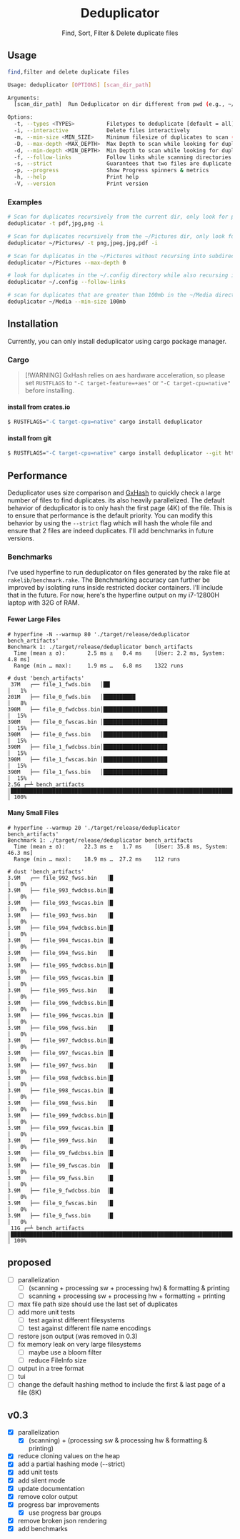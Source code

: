 <h1 align="center">Deduplicator</h1>

<p align="center">
  Find, Sort, Filter & Delete duplicate files 
</p>

## Usage

```bash
find,filter and delete duplicate files

Usage: deduplicator [OPTIONS] [scan_dir_path]

Arguments:
  [scan_dir_path]  Run Deduplicator on dir different from pwd (e.g., ~/Pictures )

Options:
  -t, --types <TYPES>          Filetypes to deduplicate [default = all]
  -i, --interactive            Delete files interactively
  -m, --min-size <MIN_SIZE>    Minimum filesize of duplicates to scan (e.g., 100B/1K/2M/3G/4T) [default: 1b]
  -D, --max-depth <MAX_DEPTH>  Max Depth to scan while looking for duplicates
  -d, --min-depth <MIN_DEPTH>  Min Depth to scan while looking for duplicates
  -f, --follow-links           Follow links while scanning directories
  -s, --strict                 Guarantees that two files are duplicate (performs a full hash)
  -p, --progress               Show Progress spinners & metrics
  -h, --help                   Print help
  -V, --version                Print version
```
### Examples

```bash
# Scan for duplicates recursively from the current dir, only look for png, jpg & pdf file types & interactively delete files
deduplicator -t pdf,jpg,png -i

# Scan for duplicates recursively from the ~/Pictures dir, only look for png, jpeg, jpg & pdf file types & interactively delete files
deduplicator ~/Pictures/ -t png,jpeg,jpg,pdf -i

# Scan for duplicates in the ~/Pictures without recursing into subdirectories
deduplicator ~/Pictures --max-depth 0

# look for duplicates in the ~/.config directory while also recursing into symbolic link paths
deduplicator ~/.config --follow-links

# scan for duplicates that are greater than 100mb in the ~/Media directory
deduplicator ~/Media --min-size 100mb
```

## Installation
Currently, you can only install deduplicator using cargo package manager.

### Cargo
> [!WARNING] GxHash relies on aes hardware acceleration, so please set `RUSTFLAGS` to `"-C target-feature=+aes"` or `"-C target-cpu=native"` before
> installing.

#### install from crates.io
```bash
$ RUSTFLAGS="-C target-cpu=native" cargo install deduplicator
```

#### install from git
```bash
$ RUSTFLAGS="-C target-cpu=native" cargo install deduplicator --git https://github.com/sreedevk/deduplicator
```

## Performance
Deduplicator uses size comparison and [GxHash](https://docs.rs/gxhash/latest/gxhash/) to quickly check a large number of files to find duplicates. its also heavily parallelized. The default behavior of deduplicator is to only hash the first page (4K) of the file. This is to ensure that performance is the default priority. You can modify this behavior by using the `--strict` flag which will hash the whole file and ensure that 2 files are indeed duplicates. I'll add benchmarks in future versions.

### Benchmarks
I've used hyperfine to run deduplicator on files generated by the rake file at `rakelib/benchmark.rake`. The Benchmarking accuracy can further be improved by isolating runs inside restricted docker containers. I'll include that in the future. For now, here's the hyperfine output on my i7-12800H laptop with 32G of RAM.

#### Fewer Large Files
```
# hyperfine -N --warmup 80 './target/release/deduplicator bench_artifacts'
Benchmark 1: ./target/release/deduplicator bench_artifacts
  Time (mean ± σ):       2.5 ms ±   0.4 ms    [User: 2.2 ms, System: 4.8 ms]
  Range (min … max):     1.9 ms …   6.8 ms    1322 runs

# dust 'bench_artifacts'
 37M   ┌── file_1_fwds.bin   │██                                                                                                                              │   1%
201M   ├── file_0_fwds.bin   │██████████                                                                                                                      │   8%
390M   ├── file_0_fwdcbss.bin│████████████████████                                                                                                            │  15%
390M   ├── file_0_fwscas.bin │████████████████████                                                                                                            │  15%
390M   ├── file_0_fwss.bin   │████████████████████                                                                                                            │  15%
390M   ├── file_1_fwdcbss.bin│████████████████████                                                                                                            │  15%
390M   ├── file_1_fwscas.bin │████████████████████                                                                                                            │  15%
390M   ├── file_1_fwss.bin   │████████████████████                                                                                                            │  15%
2.5G ┌─┴ bench_artifacts     │███████████████████████████████████████████████████████████████████████████████████████████████████████████████████████████████ │ 100%
```

#### Many Small Files
```
# hyperfine --warmup 20 './target/release/deduplicator bench_artifacts'
Benchmark 1: ./target/release/deduplicator bench_artifacts
  Time (mean ± σ):      22.3 ms ±   1.7 ms    [User: 35.8 ms, System: 46.3 ms]
  Range (min … max):    18.9 ms …  27.2 ms    112 runs

# dust 'bench_artifacts'
3.9M   ┌── file_992_fwss.bin   │█                                                                                                                                             │   0%
3.9M   ├── file_993_fwdcbss.bin│█                                                                                                                                             │   0%
3.9M   ├── file_993_fwscas.bin │█                                                                                                                                             │   0%
3.9M   ├── file_993_fwss.bin   │█                                                                                                                                             │   0%
3.9M   ├── file_994_fwdcbss.bin│█                                                                                                                                             │   0%
3.9M   ├── file_994_fwscas.bin │█                                                                                                                                             │   0%
3.9M   ├── file_994_fwss.bin   │█                                                                                                                                             │   0%
3.9M   ├── file_995_fwdcbss.bin│█                                                                                                                                             │   0%
3.9M   ├── file_995_fwscas.bin │█                                                                                                                                             │   0%
3.9M   ├── file_995_fwss.bin   │█                                                                                                                                             │   0%
3.9M   ├── file_996_fwdcbss.bin│█                                                                                                                                             │   0%
3.9M   ├── file_996_fwscas.bin │█                                                                                                                                             │   0%
3.9M   ├── file_996_fwss.bin   │█                                                                                                                                             │   0%
3.9M   ├── file_997_fwdcbss.bin│█                                                                                                                                             │   0%
3.9M   ├── file_997_fwscas.bin │█                                                                                                                                             │   0%
3.9M   ├── file_997_fwss.bin   │█                                                                                                                                             │   0%
3.9M   ├── file_998_fwdcbss.bin│█                                                                                                                                             │   0%
3.9M   ├── file_998_fwscas.bin │█                                                                                                                                             │   0%
3.9M   ├── file_998_fwss.bin   │█                                                                                                                                             │   0%
3.9M   ├── file_999_fwdcbss.bin│█                                                                                                                                             │   0%
3.9M   ├── file_999_fwscas.bin │█                                                                                                                                             │   0%
3.9M   ├── file_999_fwss.bin   │█                                                                                                                                             │   0%
3.9M   ├── file_99_fwdcbss.bin │█                                                                                                                                             │   0%
3.9M   ├── file_99_fwscas.bin  │█                                                                                                                                             │   0%
3.9M   ├── file_99_fwss.bin    │█                                                                                                                                             │   0%
3.9M   ├── file_9_fwdcbss.bin  │█                                                                                                                                             │   0%
3.9M   ├── file_9_fwscas.bin   │█                                                                                                                                             │   0%
3.9M   ├── file_9_fwss.bin     │█                                                                                                                                             │   0%
 11G ┌─┴ bench_artifacts       │█████████████████████████████████████████████████████████████████████████████████████████████████████████████████████████████████████████████ │ 100%
```

## proposed
- [ ] parallelization
    - [ ] (scanning + processing sw + processing hw) & formatting & printing
    - [ ] scanning + processing sw + processing hw + formatting + printing
- [ ] max file path size should use the last set of duplicates
- [ ] add more unit tests
    - [ ] test against different filesystems
    - [ ] test against different file name encodings
- [ ] restore json output (was removed in 0.3)
- [ ] fix memory leak on very large filesystems
    - [ ] maybe use a bloom filter
    - [ ] reduce FileInfo size
- [ ] output in a tree format
- [ ] tui
- [ ] change the default hashing method to include the first & last page of a file (8K)

## v0.3
- [x] parallelization
    - [x] (scanning) + (processing sw & processing hw & formatting & printing)
- [x] reduce cloning values on the heap
- [x] add a partial hashing mode (--strict)
- [x] add unit tests
- [x] add silent mode
- [x] update documentation
- [x] remove color output
- [x] progress bar improvements
    - [x] use progress bar groups
- [x] remove broken json rendering
- [x] add benchmarks
